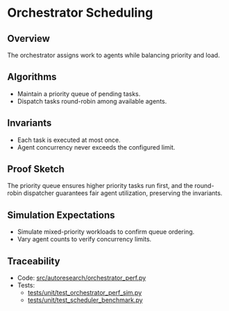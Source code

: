 # Orchestrator Scheduling

## Overview

The orchestrator assigns work to agents while balancing priority and load.

## Algorithms

- Maintain a priority queue of pending tasks.
- Dispatch tasks round-robin among available agents.

## Invariants

- Each task is executed at most once.
- Agent concurrency never exceeds the configured limit.

## Proof Sketch

The priority queue ensures higher priority tasks run first, and the round-robin
dispatcher guarantees fair agent utilization, preserving the invariants.

## Simulation Expectations

- Simulate mixed-priority workloads to confirm queue ordering.
- Vary agent counts to verify concurrency limits.

## Traceability

- Code: [src/autoresearch/orchestrator_perf.py][m1]
- Tests:
  - [tests/unit/test_orchestrator_perf_sim.py][t1]
  - [tests/unit/test_scheduler_benchmark.py][t2]

[m1]: ../../src/autoresearch/orchestrator_perf.py
[t1]: ../../tests/unit/test_orchestrator_perf_sim.py
[t2]: ../../tests/unit/test_scheduler_benchmark.py

